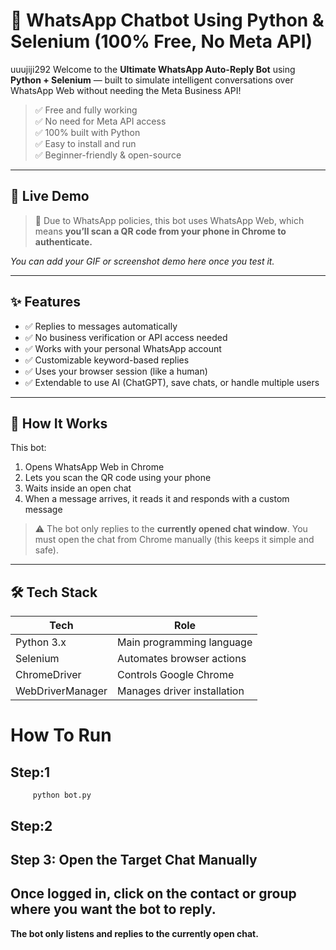 # 🤖 WhatsApp Chatbot Using Python & Selenium (100% Free, No Meta API)
uuujiji292
Welcome to the **Ultimate WhatsApp Auto-Reply Bot** using **Python + Selenium** — built to simulate intelligent conversations over WhatsApp Web without needing the Meta Business API!

> ✅ Free and fully working  
> ✅ No need for Meta API access  
> ✅ 100% built with Python  
> ✅ Easy to install and run  
> ✅ Beginner-friendly & open-source  

---

## 📸 Live Demo

> 🔐 Due to WhatsApp policies, this bot uses WhatsApp Web, which means **you’ll scan a QR code from your phone in Chrome to authenticate.**

_You can add your GIF or screenshot demo here once you test it._

---

## ✨ Features

- ✅ Replies to messages automatically
- ✅ No business verification or API access needed
- ✅ Works with your personal WhatsApp account
- ✅ Customizable keyword-based replies
- ✅ Uses your browser session (like a human)
- ✅ Extendable to use AI (ChatGPT), save chats, or handle multiple users

---

## 🧠 How It Works

This bot:
1. Opens WhatsApp Web in Chrome
2. Lets you scan the QR code using your phone
3. Waits inside an open chat
4. When a message arrives, it reads it and responds with a custom message

> ⚠️ The bot only replies to the **currently opened chat window**. You must open the chat from Chrome manually (this keeps it simple and safe).

---

## 🛠️ Tech Stack

| Tech          | Role                            |
|---------------|----------------------------------|
| Python 3.x    | Main programming language        |
| Selenium      | Automates browser actions        |
| ChromeDriver  | Controls Google Chrome           |
| WebDriverManager | Manages driver installation   |

# How To Run
## Step:1
         python bot.py
## Step:2 














## Step 3: Open the Target Chat Manually
<b>Once logged in, click on the contact or group where you want the bot to reply.
--------------------------------------------------------------------------------
The bot only listens and replies to the currently open chat.</b>
